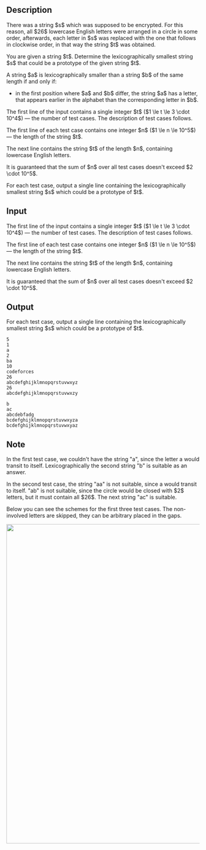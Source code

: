 ## Description

<div><p>There was a string $s$ which was supposed to be encrypted. For this reason, all $26$ lowercase English letters were arranged in a circle in some order, afterwards, each letter in $s$ was replaced with the one that follows in clockwise order, in that way the string $t$ was obtained. </p><p>You are given a string $t$. Determine the lexicographically smallest string $s$ that could be a prototype of the given string $t$.</p><p>A string $a$ is lexicographically smaller than a string $b$ of the same length if and only if: </p><ul> <li> in the first position where $a$ and $b$ differ, the string $a$ has a letter, that appears earlier in the alphabet than the corresponding letter in $b$. </li></ul> </div><div class="input-specification"><p>The first line of the input contains a single integer $t$ ($1 \le t \le 3 \cdot 10^4$) — the number of test cases. The description of test cases follows.</p><p>The first line of each test case contains one integer $n$ ($1 \le n \le 10^5$) — the length of the string $t$.</p><p>The next line contains the string $t$ of the length $n$, containing lowercase English letters.</p><p>It is guaranteed that the sum of $n$ over all test cases doesn't exceed $2 \cdot 10^5$.</p></div><div class="output-specification"><p>For each test case, output a single line containing the lexicographically smallest string $s$ which could be a prototype of $t$.</p></div>

## Input

<p>The first line of the input contains a single integer $t$ ($1 \le t \le 3 \cdot 10^4$) — the number of test cases. The description of test cases follows.</p><p>The first line of each test case contains one integer $n$ ($1 \le n \le 10^5$) — the length of the string $t$.</p><p>The next line contains the string $t$ of the length $n$, containing lowercase English letters.</p><p>It is guaranteed that the sum of $n$ over all test cases doesn't exceed $2 \cdot 10^5$.</p>

## Output

<p>For each test case, output a single line containing the lexicographically smallest string $s$ which could be a prototype of $t$.</p>





```input1|2,3,6,7,10,11
5
1
a
2
ba
10
codeforces
26
abcdefghijklmnopqrstuvwxyz
26
abcdefghijklmnopqrstuvwxzy
```




```output1
b
ac
abcdebfadg
bcdefghijklmnopqrstuvwxyza
bcdefghijklmnopqrstuvwxyaz
```



## Note

<p>In the first test case, we couldn't have the string "<span class="tex-font-style-tt">a</span>", since the letter <span class="tex-font-style-tt">a</span> would transit to itself. Lexicographically the second string "<span class="tex-font-style-tt">b</span>" is suitable as an answer.</p><p>In the second test case, the string "<span class="tex-font-style-tt">aa</span>" is not suitable, since <span class="tex-font-style-tt">a</span> would transit to itself. "<span class="tex-font-style-tt">ab</span>" is not suitable, since the circle would be closed with $2$ letters, but it must contain all $26$. The next string "<span class="tex-font-style-tt">ac</span>" is suitable.</p><p>Below you can see the schemes for the first three test cases. The non-involved letters are skipped, they can be arbitrary placed in the gaps.</p><center> <img class="tex-graphics" src="file://Cbh4MVAb.png" style="max-width: 100.0%;max-height: 100.0%;" width="832px"> </center>
